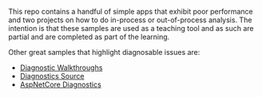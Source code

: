 This repo contains a handful of simple apps that exhibit poor performance and two projects on how to do in-process or out-of-process analysis.  The intention is that these samples are used as a teaching tool and as such are partial and are completed as part of the learning.

Other great samples that highlight diagnosable issues are:
 * [Diagnostic Walkthroughs](https://docs.microsoft.com/en-us/dotnet/core/diagnostics)
 * [Diagnostics Source](https://github.com/dotnet/samples/tree/main/core/diagnostics/DiagnosticScenarios)
 * [AspNetCore Diagnostics](https://github.com/davidfowl/AspNetCoreDiagnosticScenarios)

